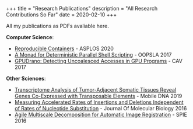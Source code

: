 +++
title = "Research Publications"
description = "All Research Contributions So Far"
date = 2020-02-10
+++

All my publications as PDFs avaliable here.

**Computer Science**:
- [Reproducible Containers](/resources/publications/dettrace.pdf) - ASPLOS 2020
- [A Monad for Deterministic Parallel Shell Scripting](/resources/publications/detflow.pdf) - OOPSLA 2017
- [GPUDrano: Detecting Uncoalesced Accesses in GPU Programs](/resources/publications/gpudrano.pdf) - CAV 2017

**Other Sciences**:
- [Transcriptome Analysis of Tumor-Adjacent Somatic Tissues Reveal Genes Co-Expressed with Transposable Elements](/resources/publications/indels.pdf) - Mobile DNA 2019
- [Measuring Accelerated Rates of Insertions and Deletions Independent of Rates of Nucleotide Substitution](/resources/publications/indels.pdf) - Journal Of Molecular Biology 2016
- [Agile Multiscale Decomposition for Automatic Image Registration](/resources/publications/shearlets.pdf) - SPIE 2016

